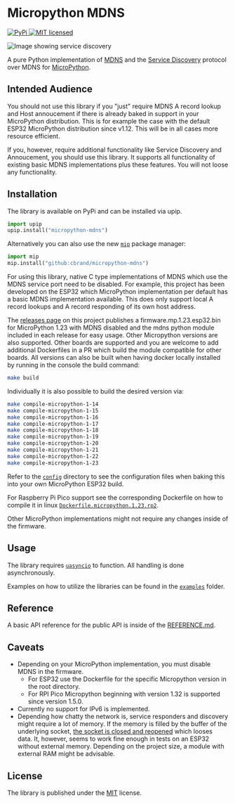 # Micropython MDNS

[![PyPi](https://img.shields.io/pypi/v/micropython-mdns) ![MIT licensed](https://img.shields.io/pypi/l/micropython-mdns)](https://pypi.org/project/micropython-mdns/)

![Image showing service discovery](https://raw.githubusercontent.com/cbrand/micropython-mdns/main/images/service-discovery.gif)

A pure Python implementation of [MDNS](https://tools.ietf.org/html/rfc6762) and the [Service Discovery](https://tools.ietf.org/html/rfc6763) protocol over MDNS
for [MicroPython](https://micropython.org/).

## Intended Audience

You should not use this library if you "just" require MDNS A record lookup and Host annoucement if there is already baked in support in your MicroPython distribution.
This is for example the case with the default ESP32 MicroPython distribution since v1.12. This will be in all cases more resource efficient.

If you, however, require additional functionality like Service Discovery and Annoucement, you should use this library. It supports all functionality of existing
basic MDNS implementations plus these features. You will not loose any functionality.

## Installation

The library is available on PyPi and can be installed via upip.

```python
import upip
upip.install("micropython-mdns")
```

Alternatively you can also use the new [`mip`](https://docs.micropython.org/en/latest/reference/packages.html#installing-packages-with-mip) package manager:

```python
import mip
mip.install("github:cbrand/micropython-mdns")
```

For using this library, native C type implementations of MDNS which use the MDNS service port need to be disabled. For example, this project has been developed
on the ESP32 which MicroPython implementation per default has a basic MDNS implementation available. This does only support local A record lookups and A record
responding of its own host address.

The [releases page](https://github.com/cbrand/micropython-mdns/releases) on this project publishes a firmware.mp.1.23.esp32.bin for MicroPython 1.23 with MDNS disabled and the mdns python module included in each release for easy usage. Other Micropython versions are also supported. Other boards are supported and you are welcome to add additional Dockerfiles in a PR which build the module compatible for other boards.
All versions can also be built when having docker locally installed by running in the console the build command:

```bash
make build
```

Individually it is also possible to build the desired version via:

```bash
make compile-micropython-1-14
make compile-micropython-1-15
make compile-micropython-1-16
make compile-micropython-1-17
make compile-micropython-1-18
make compile-micropython-1-19
make compile-micropython-1-20
make compile-micropython-1-21
make compile-micropython-1-22
make compile-micropython-1-23
```

Refer to the [`config`](https://github.com/cbrand/micropython-mdns/tree/main/config/boards) directory to see the configuration files when baking this into your own MicroPython ESP32 build.

For Raspberry Pi Pico support see the corresponding Dockerfile on how to compile it in linux [`Dockerfile.micropython.1.23.rp2`](https://github.com/cbrand/micropython-mdns/tree/main/Dockerfile.micropython.1.23.rp2).

Other MicroPython implementations might not require any changes inside of the firmware.

## Usage

The library requires [`uasyncio`](https://docs.micropython.org/en/latest/library/uasyncio.html) to function. All handling is done asynchronously.

Examples on how to utilize the libraries can be found in the [`examples`](https://github.com/cbrand/micropython-mdns/tree/main/examples) folder.

## Reference

A basic API reference for the public API is inside of the [REFERENCE.md](https://github.com/cbrand/micropython-mdns/blob/main/REFERENCE.md).

## Caveats

- Depending on your MicroPython implementation, you must disable MDNS in the firmware.
  - For ESP32 use the Dockerfile for the specific Micropython version in the root directory.
  - For RPI Pico Micropython beginning with version 1.32 is supported since version 1.5.0.
- Currently no support for IPv6 is implemented.
- Depending how chatty the network is, service responders and discovery might require a lot of memory. If the memory is filled by the buffer of the underlying socket, [the socket is closed and reopened](https://github.com/cbrand/micropython-mdns/blob/d3dd54f809629ca41c525f5dec86963a6d75e903/src/mdns_client/client.py#L100) which looses data. It, however, seems to work fine enough in tests on an ESP32 without external memory. Depending on the project size, a module with external RAM might be advisable.

## License

The library is published under the [MIT](https://github.com/cbrand/micropython-mdns/blob/main/LICENSE) license.
